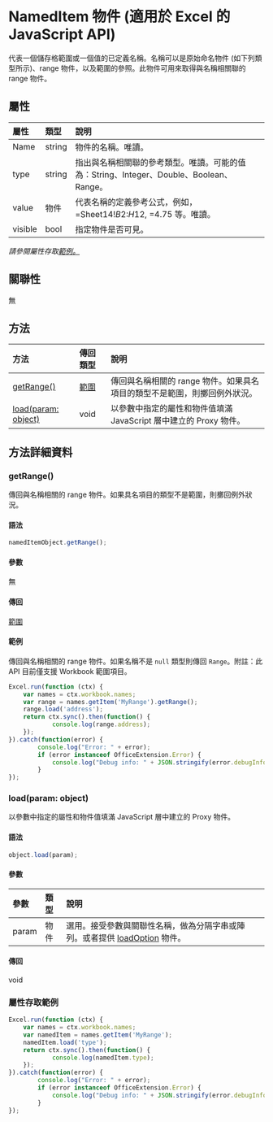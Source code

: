﻿# NamedItem 物件 (適用於 Excel 的 JavaScript API)

代表一個儲存格範圍或一個值的已定義名稱。名稱可以是原始命名物件 (如下列類型所示)、range 物件，以及範圍的參照。此物件可用來取得與名稱相關聯的 range 物件。

## 屬性

| 屬性	     | 類型	   |說明
|:---------------|:--------|:----------|
|Name|string|物件的名稱。唯讀。|
|type|string|指出與名稱相關聯的參考類型。唯讀。可能的值為：String、Integer、Double、Boolean、Range。|
|value|物件|代表名稱的定義參考公式，例如，=Sheet14!$B$2:$H$12, =4.75 等。唯讀。|
|visible|bool|指定物件是否可見。|

_請參閱屬性存取[範例。](#範例)_

## 關聯性
無


## 方法

| 方法           | 傳回類型    |說明|
|:---------------|:--------|:----------|
|[getRange()](#getrange)|[範圍](range.md)|傳回與名稱相關的 range 物件。如果具名項目的類型不是範圍，則擲回例外狀況。|
|[load(param: object)](#loadparam-object)|void|以參數中指定的屬性和物件值填滿 JavaScript 層中建立的 Proxy 物件。|

## 方法詳細資料


### getRange()
傳回與名稱相關的 range 物件。如果具名項目的類型不是範圍，則擲回例外狀況。

#### 語法
```js
namedItemObject.getRange();
```

#### 參數
無

#### 傳回
[範圍](range.md)

#### 範例

傳回與名稱相關的 range 物件。如果名稱不是 `null` 類型則傳回 `Range`。附註：此 API 目前僅支援 Workbook 範圍項目。

```js
Excel.run(function (ctx) { 
    var names = ctx.workbook.names;
    var range = names.getItem('MyRange').getRange();
    range.load('address');
    return ctx.sync().then(function() {
            console.log(range.address);
    });
}).catch(function(error) {
        console.log("Error: " + error);
        if (error instanceof OfficeExtension.Error) {
            console.log("Debug info: " + JSON.stringify(error.debugInfo));
        }
});
```


### load(param: object)
以參數中指定的屬性和物件值填滿 JavaScript 層中建立的 Proxy 物件。

#### 語法
```js
object.load(param);
```

#### 參數
| 參數	    | 類型	   |說明|
|:---------------|:--------|:----------|
|param|物件|選用。接受參數與關聯性名稱，做為分隔字串或陣列。或者提供 [loadOption](loadoption.md) 物件。|

#### 傳回
void
### 屬性存取範例

```js
Excel.run(function (ctx) { 
    var names = ctx.workbook.names;
    var namedItem = names.getItem('MyRange');
    namedItem.load('type');
    return ctx.sync().then(function() {
            console.log(namedItem.type);
    });
}).catch(function(error) {
        console.log("Error: " + error);
        if (error instanceof OfficeExtension.Error) {
            console.log("Debug info: " + JSON.stringify(error.debugInfo));
        }
});
```
